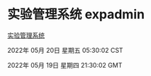 # 实验管理系统 expadmin
[实验管理系统](http://59.174.27.92:56808/expadmin-782313d2-e1b1-4ea7-932e-3a55e6a1a4d0/)

2022年 05月 20日 星期五 05:30:02 CST

2022年 05月 19日 星期四 21:30:02 GMT
